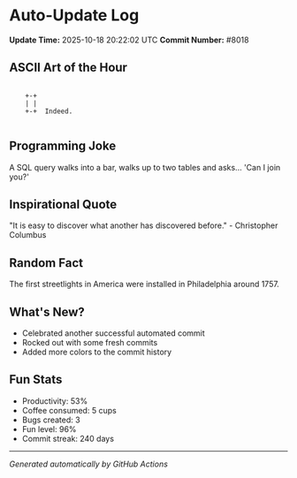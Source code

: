 # Auto-Update Log
**Update Time:** 2025-10-18 20:22:02 UTC
**Commit Number:** #8018

## ASCII Art of the Hour
```

    +-+
    | |
    +-+  Indeed.
        
```

## Programming Joke
A SQL query walks into a bar, walks up to two tables and asks... 'Can I join you?'

## Inspirational Quote
"It is easy to discover what another has discovered before." - Christopher Columbus

## Random Fact
The first streetlights in America were installed in Philadelphia around 1757.

## What's New?
- Celebrated another successful automated commit
- Rocked out with some fresh commits
- Added more colors to the commit history

## Fun Stats
- Productivity: 53%
- Coffee consumed: 5 cups
- Bugs created: 3
- Fun level: 96%
- Commit streak: 240 days

---
*Generated automatically by GitHub Actions*
